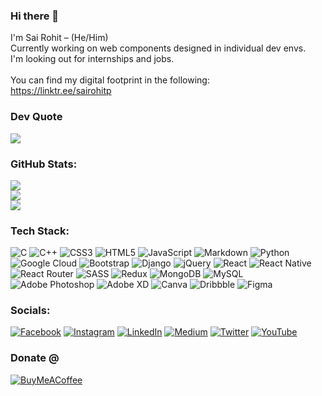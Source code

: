 ### Hi there 👋

<!--
**sairohitp/sairohitp** is a ✨ _special_ ✨ repository because its `README.md` (this file) appears on your GitHub profile.

Here are some ideas to get you started:

- 🔭 I’m currently working on ...
- 🌱 I’m currently learning ...
- 👯 I’m looking to collaborate on ...
- 🤔 I’m looking for help with ...
- 💬 Ask me about ...
- 📫 How to reach me: ...
- 😄 Pronouns: ...
- ⚡ Fun fact: ...
-->

I'm Sai Rohit – (He/Him)<br/>
Currently working on web components designed in individual dev envs.<br/>
I'm looking out for internships and jobs.<br/>
<br/>
You can find my digital footprint in the following:<br/>
https://linktr.ee/sairohitp

### Dev Quote
![](https://quotes-github-readme.vercel.app/api?type=vertical&theme=dark&hide_border=false)

### GitHub Stats:

![](https://github-readme-stats.vercel.app/api?username=sairohitp&theme=chartreuse-dark&hide_border=false&include_all_commits=false&count_private=false)<br/>
![](https://github-readme-streak-stats.herokuapp.com/?user=sairohitp&theme=chartreuse-dark&hide_border=false)<br/>
![](https://github-readme-stats.vercel.app/api/top-langs/?username=sairohitp&theme=chartreuse-dark&hide_border=false&include_all_commits=false&count_private=false&layout=compact)


<!-- ### GitHub Trophies
![](https://github-profile-trophy.vercel.app/?username=sairohitp&theme=algolia&no-frame=false&no-bg=false&margin-w=4) -->

### Tech Stack:
![C](https://img.shields.io/badge/c-%2300599C.svg?style=for-the-badge&logo=c&logoColor=white) ![C++](https://img.shields.io/badge/c++-%2300599C.svg?style=for-the-badge&logo=c%2B%2B&logoColor=white) ![CSS3](https://img.shields.io/badge/css3-%231572B6.svg?style=for-the-badge&logo=css3&logoColor=white) ![HTML5](https://img.shields.io/badge/html5-%23E34F26.svg?style=for-the-badge&logo=html5&logoColor=white) ![JavaScript](https://img.shields.io/badge/javascript-%23323330.svg?style=for-the-badge&logo=javascript&logoColor=%23F7DF1E) ![Markdown](https://img.shields.io/badge/markdown-%23000000.svg?style=for-the-badge&logo=markdown&logoColor=white) ![Python](https://img.shields.io/badge/python-3670A0?style=for-the-badge&logo=python&logoColor=ffdd54) ![Google Cloud](https://img.shields.io/badge/Google%20Cloud-%234285F4.svg?style=for-the-badge&logo=google-cloud&logoColor=white) ![Bootstrap](https://img.shields.io/badge/bootstrap-%23563D7C.svg?style=for-the-badge&logo=bootstrap&logoColor=white) ![Django](https://img.shields.io/badge/django-%23092E20.svg?style=for-the-badge&logo=django&logoColor=white) ![jQuery](https://img.shields.io/badge/jquery-%230769AD.svg?style=for-the-badge&logo=jquery&logoColor=white) ![React](https://img.shields.io/badge/react-%2320232a.svg?style=for-the-badge&logo=react&logoColor=%2361DAFB) ![React Native](https://img.shields.io/badge/react_native-%2320232a.svg?style=for-the-badge&logo=react&logoColor=%2361DAFB) ![React Router](https://img.shields.io/badge/React_Router-CA4245?style=for-the-badge&logo=react-router&logoColor=white) ![SASS](https://img.shields.io/badge/SASS-hotpink.svg?style=for-the-badge&logo=SASS&logoColor=white) ![Redux](https://img.shields.io/badge/redux-%23593d88.svg?style=for-the-badge&logo=redux&logoColor=white) ![MongoDB](https://img.shields.io/badge/MongoDB-%234ea94b.svg?style=for-the-badge&logo=mongodb&logoColor=white) ![MySQL](https://img.shields.io/badge/mysql-%2300f.svg?style=for-the-badge&logo=mysql&logoColor=white) ![Adobe Photoshop](https://img.shields.io/badge/adobephotoshop-%2331A8FF.svg?style=for-the-badge&logo=adobephotoshop&logoColor=white) ![Adobe XD](https://img.shields.io/badge/Adobe%20XD-470137?style=for-the-badge&logo=Adobe%20XD&logoColor=#FF61F6) ![Canva](https://img.shields.io/badge/Canva-%2300C4CC.svg?style=for-the-badge&logo=Canva&logoColor=white) ![Dribbble](https://img.shields.io/badge/Dribbble-EA4C89?style=for-the-badge&logo=dribbble&logoColor=white) 	![Figma](https://img.shields.io/badge/figma-%23F24E1E.svg?style=for-the-badge&logo=figma&logoColor=white)

### Socials:
[![Facebook](https://img.shields.io/badge/Facebook-%231877F2.svg?logo=Facebook&logoColor=white)](https://facebook.com/sairohitp) [![Instagram](https://img.shields.io/badge/Instagram-%23E4405F.svg?logo=Instagram&logoColor=white)](https://instagram.com/sairohitp) [![LinkedIn](https://img.shields.io/badge/LinkedIn-%230077B5.svg?logo=linkedin&logoColor=white)](https://linkedin.com/in/sairohitp) [![Medium](https://img.shields.io/badge/Medium-12100E?logo=medium&logoColor=white)](https://medium.com/@sairohitp007) [![Twitter](https://img.shields.io/badge/Twitter-%231DA1F2.svg?logo=Twitter&logoColor=white)](https://twitter.com/saerohitp) [![YouTube](https://img.shields.io/badge/YouTube-%23FF0000.svg?logo=YouTube&logoColor=white)](https://youtube.com/c/alphabeatslyrics) 

### Donate @
[![BuyMeACoffee](https://img.shields.io/badge/Buy%20Me%20a%20Coffee-ffdd00?style=for-the-badge&logo=buy-me-a-coffee&logoColor=black)](https://buymeacoffee.com/sairohitp) 
